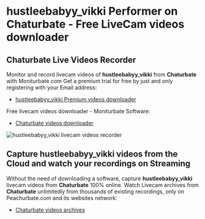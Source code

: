 # hustleebabyy_vikki Performer on Chaturbate - Free LiveCam videos downloader

## Chaturbate Live Videos Recorder

Monitor and record livecam videos of **hustleebabyy_vikki** from **Chaturbate** with Moniturbate.com
Get a premium trial for free by just and only registering with your Email address:
* [hustleebabyy_vikki Premium videos downloader](https://moniturbate.com/request-demo-licence-key.html)

Free livecam videos downloader - Moniturbate Software:
* [Chaturbate videos downloader](https://moniturbate.com/moniturbate-download-software.html)

![hustleebabyy_vikki livecam videos recorder](https://peachurnet.com/templates/moniturbate-software.png)


## Capture hustleebabyy_vikki videos from the Cloud and watch your recordings on Streaming

Without the need of downloading a software, capture **hustleebabyy_vikki** livecam videos from **Chaturbate** 100% online.
Watch Livecam archives from **Chaturbate** unlimitedly from thousands of existing recordings, only on Peachurbate.com and its websites network:
* [Chaturbate videos archives](https://peachurnet.com/)